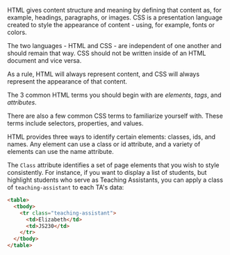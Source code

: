 HTML gives content structure and meaning by defining that content as, for example,
headings, paragraphs, or images. CSS is a presentation language created to style the
appearance of content - using, for example, fonts or colors.

The two languages - HTML and CSS - are independent of one another and should remain
that way. CSS should not be written inside of an HTML document and vice versa.

As a rule, HTML will always represent content, and CSS will always represent the appearance
of that content.

The 3 common HTML terms you should begin with are *elements*, *tags*, and *attributes*.

There are also a few common CSS terms to familiarize yourself with. These terms include
selectors, properties, and values.

HTML provides three ways to identify certain elements: classes, ids, and names.
Any element can use a class or id attribute, and a variety of elements can use the name attribute.

The `Class` attribute identifies a set of page elements that you wish to style consistently.
For instance, if you want to display a list of students, but highlight students who serve as
Teaching Assistants, you can apply a class of `teaching-assistant` to each TA's data:

```html
<table>
  <tbody>
    <tr class="teaching-assistant">
      <td>Elizabeth</td>
      <td>JS230</td>
    </tr>
  </tbody>
</table>
```
